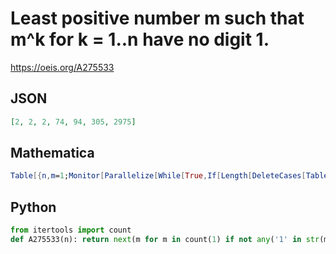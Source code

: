 # Least positive number m such that m^k for k \= 1\.\.n have no digit 1\.
https://oeis.org/A275533
## JSON
```JSON
[2, 2, 2, 74, 94, 305, 2975]
```
## Mathematica
```Mathematica
Table[{n,m=1;Monitor[Parallelize[While[True,If[Length[DeleteCases[Table[If[MemberQ[IntegerDigits[m^k],1]==False,k,a],{k,1,n}],a]]==n,Break[]];m++];m],m]},{n,1,7}] (* _J.W.L. (Jan) Eerland_, Nov 26 2022 *)
```
## Python
```Python
from itertools import count
def A275533(n): return next(m for m in count(1) if not any('1' in str(m**k) for k in range(1,n+1))) # _Chai Wah Wu_, Apr 04 2024
```
